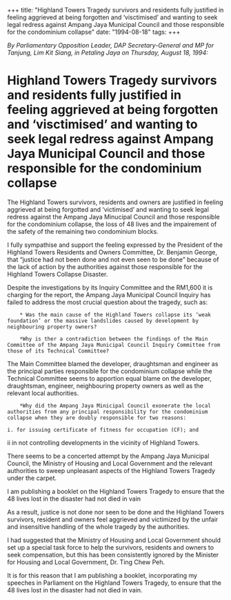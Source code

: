 +++ 
title: "Highland Towers Tragedy survivors and residents fully justified in feeling aggrieved at being forgotten and ‘visctimised’ and wanting to seek legal redress against Ampang Jaya Municipal Council and those responsible for the condominium collapse"
date: "1994-08-18"
tags:
+++

_By Parliamentary Opposition Leader, DAP Secretary-General and MP for Tanjung, Lim Kit Siang, in Petaling Jaya on Thursday, August 18, 1994:_

# Highland Towers Tragedy survivors and residents fully justified in feeling aggrieved at being forgotten and ‘visctimised’ and wanting to seek legal redress against Ampang Jaya Municipal Council and those responsible for the condominium collapse

The Highland Towers survivors, residents and owners are justified in feeling aggrieved at being forgotted and ‘victimised’ and wanting to seek legal redress against the Ampang Jaya Minucipal Council and those responsible for the condominium collapse, the loss of 48 lives and the impairement of the safety of the remaining two condominium blocks.</u>

I fully sympathise and support the feeling expressed by the President of the Highland Towers Residents and Owners Committee, Dr. Benjamin George, that “justice had not been done and not even seen to be done” because of the lack of action by the authorities against those responsible for the Highland Towers Collapse Disaster.

Despite the investigations by its Inquiry Committee and the RM1,600 it is charging for the report, the Ampang Jaya Municipal Council Inquiry has failed to address the most crucial question about the tragedy, such as:

		* Was the main cause of the Highland Towers collapse its ‘weak foundation’ or the massive landslides caused by development by neighbouring property owners?

		*Why is ther a contradiction between the findings of the Main Committee of the Ampang Jaya Municipal Council Inquiry Committee from those of its Technical Committee?

The Main Committee blamed the developer, draughtsman and engineer as the principal parties responsible for the condominium collapse while the Technical Committee seems to apportion equal blame on the developer, draughtsman, engineer, neighbouring property owners as well as the relevant local authorities.

		*Why did the Ampang Jaya Minicipal Council exonerate the local authorities from any principal responsibility for the condominium collapse when they are doubly responsible for two reasons:

	i. for issuing certificate of fitness for occupation (CF); and

ii in not controlling developments in the vicinity of Highland Towers.

There seems to be a concerted attempt by the Ampang Jaya Municipal Council, the Ministry of Housing and Local Government and the relevant authorities to sweep unpleasant aspects of the Highland Towers Tragedy under the carpet.

I am publishing a booklet on the Highland Towers Tragedy to ensure that the 48 lives lost in the disaster had not died in vain

As a result, justice is not done nor seen to be done and the Highland Towers survivors, resident and owners feel aggrieved and victimized by the unfair and insensitive handling of the whole tragedy by the authorities.

I had suggested that the Ministry of Housing and Local Government should set up a special task force to help the survivors, residents and owners to seek compensation, but this has been consistently ignored by the Minister for Housing and Local Government, Dr. Ting Chew Peh.

It is for this reason that I am publishing a booklet, incorporating my speeches in Parliament on the Highland Towers Tragedy, to ensure that the 48 lives lost in the disaster had not died in vain.
 
